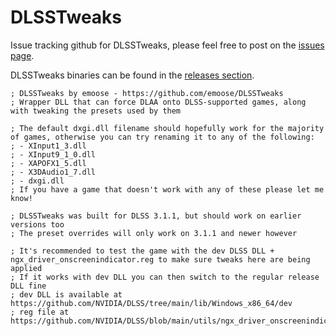 # DLSSTweaks

Issue tracking github for DLSSTweaks, please feel free to post on the [issues page](https://github.com/emoose/DLSSTweaks/issues).

DLSSTweaks binaries can be found in the [releases section](https://github.com/emoose/DLSSTweaks/releases).

```
; DLSSTweaks by emoose - https://github.com/emoose/DLSSTweaks
; Wrapper DLL that can force DLAA onto DLSS-supported games, along with tweaking the presets used by them

; The default dxgi.dll filename should hopefully work for the majority of games, otherwise you can try renaming it to any of the following:
; - XInput1_3.dll
; - XInput9_1_0.dll
; - XAPOFX1_5.dll
; - X3DAudio1_7.dll
; - dxgi.dll
; If you have a game that doesn't work with any of these please let me know!

; DLSSTweaks was built for DLSS 3.1.1, but should work on earlier versions too
; The preset overrides will only work on 3.1.1 and newer however

; It's recommended to test the game with the dev DLSS DLL + ngx_driver_onscreenindicator.reg to make sure tweaks here are being applied
; If it works with dev DLL you can then switch to the regular release DLL fine
; dev DLL is available at https://github.com/NVIDIA/DLSS/tree/main/lib/Windows_x86_64/dev
; reg file at https://github.com/NVIDIA/DLSS/blob/main/utils/ngx_driver_onscreenindicator.reg
```
